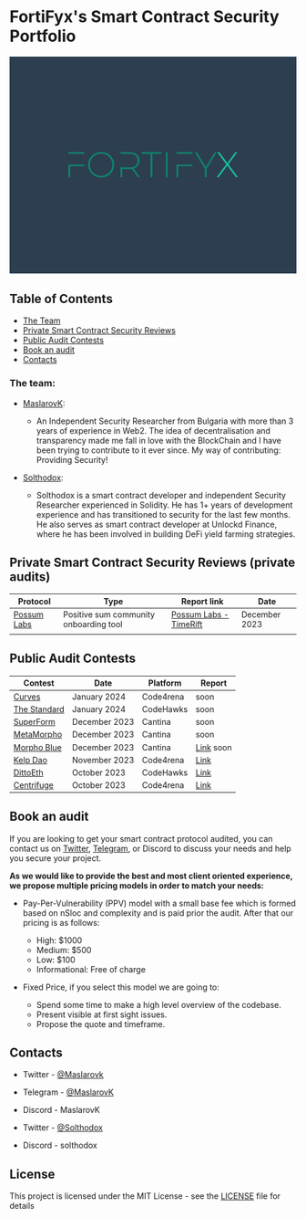 # FortiFyx's Smart Contract Security Portfolio

<p align="center">
  <img src="https://github.com/kristiyanmaslarov/Audits/blob/main/FortiFyx.png" width="550"/>
</p>


## Table of Contents
 - [The Team](#the-team)
 - [Private Smart Contract Security Reviews](#private-smart-contract-security-reviews-private-audits)
 - [Public Audit Contests](#public-audit-contests)
 - [Book an audit](#book-an-audit)
 - [Contacts](#contacts)


### The team:
-  [MaslarovK](https://twitter.com/maslarovk):

    - An Independent Security Researcher from Bulgaria with more than 3 years of experience in Web2. The idea of decentralisation and transparency made me fall in love with the BlockChain and I have been trying to contribute to it ever since. My way of contributing: Providing Security!
    
-  [Solthodox](https://twitter.com/solthodox):

    - Solthodox is a smart contract developer and independent Security Researcher experienced in Solidity. He has 1+ years of development experience and has transitioned to security for the last few months. He also serves as smart contract developer at Unlockd Finance, where he has been involved in building DeFi yield farming strategies.

## Private Smart Contract Security Reviews (private audits)

| Protocol                                    | Type                                                                            | Report link                                                                                            | Date      |
| ------------------------------------------- | ------------------------------------------------------------------------------- | ------------------------------------------------------------------------------------------------------ | --------- |
| [Possum Labs](https://www.possumlabs.io/)           | Positive sum community onboarding tool                                                        |  [Possum Labs - TimeRift](https://github.com/kristiyanmaslarov/Audits/blob/main/PrivateAudits/PossumLabs-security-review.pdf)  | December 2023 |
|                                             |                                                                                 |                                                                                                        |           |

## Public Audit Contests

| Contest                                                                                                       | Date             | Platform  | Report                                                             |
| ------------------------------------------------------------------------------------------------------------- | ---------------- | --------- | ------------------------------------------------------------------------------------------------------------------------------ |
| [Curves](https://code4rena.com/audits/2024-01-curves)              | January 2024    | Code4rena | soon                                                                                                                           |
| [The Standard](https://code4rena.com/audits/2023-12-revolution-protocol#top)              | January 2024    | CodeHawks | soon                                                                                                                           |
| [SuperForm](https://cantina.xyz/competitions/2cd0b038-3e32-4db6-b488-0f85b6f0e49f)              | December 2023    | Cantina | soon                                                                                                                           |
| [MetaMorpho](https://cantina.xyz/competitions/8409a0ce-6c21-4cc9-8ef2-bd77ce7425af)              | December 2023    | Cantina | soon                                                                                                                           |
| [Morpho Blue](https://cantina.xyz/competitions/d86b7f95-e574-4092-8ea2-78dcac2f54f1)                                                                                  | December 2023    | Cantina   | [Link](https://github.com/kristiyanmaslarov/Audits/blob/main/Contests/MorphoBlue.md) soon                                                                                                                           |
| [Kelp Dao](https://code4rena.com/audits/2023-11-kelp-dao-rseth#top)                                           | November 2023    | Code4rena | [Link](https://github.com/kristiyanmaslarov/Audits/blob/main/Contests/KelpDao.md)                        |
| [DittoEth](https://www.codehawks.com/contests/clm871gl00001mp081mzjdlwc)                                           | October 2023     | CodeHawks| [Link](https://github.com/kristiyanmaslarov/Audits/blob/main/Contests/DittoEth.md)                        | |                                                                                                                                |
| [Centrifuge](https://code4rena.com/audits/2023-09-centrifuge#top)                         | October 2023     | Code4rena | [Link](https://github.com/kristiyanmaslarov/Audits/blob/main/Contests/Centrifuge.md)            |

## Book an audit
If you are looking to get your smart contract protocol audited, you can contact us on [Twitter](https://twitter.com/maslarovk), [Telegram](https://t.me/maslarovk), or Discord to discuss your needs and help you secure your project.

**As we would like to provide the best and most client oriented experience, we propose multiple pricing models in order to match your needs:**
 - Pay-Per-Vulnerability (PPV) model with a small base fee which is formed based on nSloc and complexity and is paid prior the audit. After that our pricing is as follows:
    - High: $1000
    - Medium: $500
    - Low: $100
    - Informational: Free of charge

 - Fixed Price, if you select this model we are going to:
    - Spend some time to make a high level overview of the codebase.
    - Present visible at first sight issues.
    - Propose the quote and timeframe. 

## Contacts

- Twitter - [@Maslarovk](https://twitter.com/maslarovk)
- Telegram - [@MaslarovK](https://t.me/maslarovk)
- Discord - MaslarovK

- Twitter - [@Solthodox](https://twitter.com/solthodox)
- Discord - solthodox

## License
This project is licensed under the MIT License - see the [LICENSE](LICENSE) file for details
